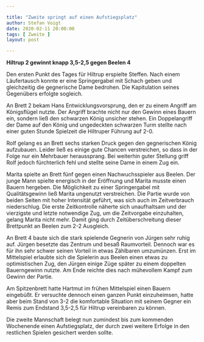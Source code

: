 ```yaml
---

title: "Zweite springt auf einen Aufstiegsplatz"
author: Stefan Voigt
date: 2020-02-11 20:00:00
tags: [ Zweite ]
layout: post

---
```


**Hiltrup 2 gewinnt knapp 3,5-2,5 gegen Beelen 4**

Den ersten Punkt des Tages für Hiltrup erspielte Steffen. Nach einem Läufertausch konnte er eine Springergabel mit Schach geben und gleichzeitig die gegnerische Dame bedrohen. Die Kapitulation seines Gegenübers erfolgte sogleich.

<!-- continue -->

An Brett 2 bekam Hans Entwicklungsvorsprung, den er zu einem Angriff am Königsflügel nutzte. Der Angriff brachte nicht nur den Gewinn eines Bauern ein, sondern ließ den schwarzen König unsicher stehen. Ein Doppelangriff der Dame auf den König und ungedeckten schwarzen Turm stellte nach einer guten Stunde Spielzeit die Hiltruper Führung auf 2-0. 

Rolf gelang es an Brett sechs starken Druck gegen den gegnerischen König aufzubauen. Leider ließ es einige gute Chancen verstreichen, so dass in der Folge nur ein Mehrbauer heraussprang. Bei weiterhin guter Stellung griff Rolf jedoch fürchterlich fehl und stellte seine Dame in einem Zug ein. 

Marita spielte an Brett fünf gegen einen Nachwuchsspieler aus Beelen. Der junge Mann spielte energisch in der Eröffnung und Marita musste einen Bauern hergeben. Die Möglichkeit zu einer Springergabel mit Qualitätsgewinn ließ Marita ungenutzt verstreichen. Die Partie wurde von beiden Seiten mit hoher Intensität geführt, was sich auch im Zeitverbrauch niederschlug. Die erste Zeitkontrolle näherte sich unaufhaltsam und der vierzigste und letzte notwendige Zug, um die Zeitvorgabe einzuhalten, gelang Marita nicht mehr. Damit ging durch Zeitüberschreitung dieser Brettpunkt an Beelen zum 2-2 Ausgleich. 

An Brett 4 baute sich die stark spielende Gegnerin von Jürgen sehr ruhig auf. Jürgen besetzte das Zentrum und besaß Raumvorteil. Dennoch war es für ihn sehr schwer seinen Vorteil in etwas Zählbaren umzumünzen. Erst im Mittelspiel erlaubte sich die Spielerin aus Beelen einen etwas zu optimistischen Zug, den Jürgen einige Züge später zu einem doppelten Bauerngewinn nutzte. Am Ende reichte dies nach mühevollem Kampf zum Gewinn der Partie. 

Am Spitzenbrett hatte Hartmut im frühen Mittelspiel einen Bauern eingebüßt. Er versuchte dennoch einen ganzen Punkt einzuheimsen, hatte aber beim Stand von 3-2 die komfortable Situation mit seinem Gegner ein Remis zum Endstand 3,5-2,5 für Hiltrup vereinbaren zu können.

Die zweite Mannschaft belegt nun zumindest bis zum kommenden Wochenende einen Aufstiegsplatz, der durch zwei weitere Erfolge in den restlichen Spielen gesichert werden sollte. 